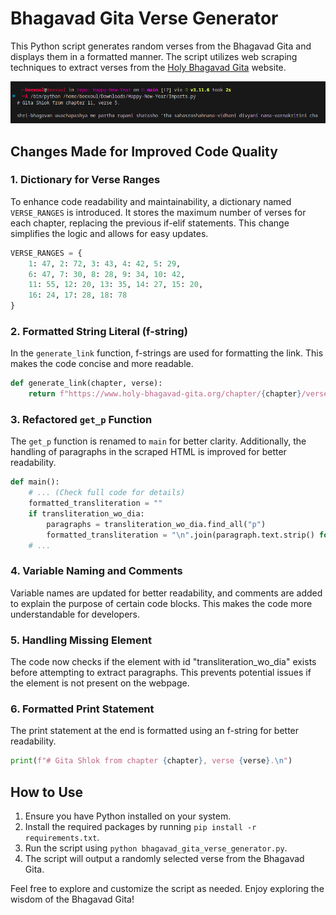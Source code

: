 # Bhagavad Gita Verse Generator

This Python script generates random verses from the Bhagavad Gita and displays them in a formatted manner. The script utilizes web scraping techniques to extract verses from the [Holy Bhagavad Gita](https://www.holy-bhagavad-gita.org/) website.

![Bhagavad Gita Screenshot](bhagavad_gita_screenshot.png)

## Changes Made for Improved Code Quality

### 1. Dictionary for Verse Ranges

To enhance code readability and maintainability, a dictionary named `VERSE_RANGES` is introduced. It stores the maximum number of verses for each chapter, replacing the previous if-elif statements. This change simplifies the logic and allows for easy updates.

```python
VERSE_RANGES = {
    1: 47, 2: 72, 3: 43, 4: 42, 5: 29,
    6: 47, 7: 30, 8: 28, 9: 34, 10: 42,
    11: 55, 12: 20, 13: 35, 14: 27, 15: 20,
    16: 24, 17: 28, 18: 78
}
```

### 2. Formatted String Literal (f-string)

In the `generate_link` function, f-strings are used for formatting the link. This makes the code concise and more readable.

```python
def generate_link(chapter, verse):
    return f"https://www.holy-bhagavad-gita.org/chapter/{chapter}/verse/{verse}"
```

### 3. Refactored `get_p` Function

The `get_p` function is renamed to `main` for better clarity. Additionally, the handling of paragraphs in the scraped HTML is improved for better readability.

```python
def main():
    # ... (Check full code for details)
    formatted_transliteration = ""
    if transliteration_wo_dia:
        paragraphs = transliteration_wo_dia.find_all("p")
        formatted_transliteration = "\n".join(paragraph.text.strip() for paragraph in paragraphs)
    # ...
```

### 4. Variable Naming and Comments

Variable names are updated for better readability, and comments are added to explain the purpose of certain code blocks. This makes the code more understandable for developers.

### 5. Handling Missing Element

The code now checks if the element with id "transliteration_wo_dia" exists before attempting to extract paragraphs. This prevents potential issues if the element is not present on the webpage.

### 6. Formatted Print Statement

The print statement at the end is formatted using an f-string for better readability.

```python
print(f"# Gita Shlok from chapter {chapter}, verse {verse}.\n")
```

## How to Use

1. Ensure you have Python installed on your system.
2. Install the required packages by running `pip install -r requirements.txt`.
3. Run the script using `python bhagavad_gita_verse_generator.py`.
4. The script will output a randomly selected verse from the Bhagavad Gita.

Feel free to explore and customize the script as needed. Enjoy exploring the wisdom of the Bhagavad Gita!

